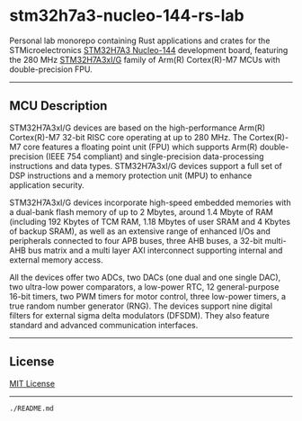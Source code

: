 # stm32h7a3-nucleo-144-rs-lab

Personal lab monorepo containing Rust applications and crates for the STMicroelectronics
[STM32H7A3 Nucleo-144](https://www.st.com/en/evaluation-tools/nucleo-h7a3zi-q.html) development board,
featuring the 280 MHz [STM32H7A3xI/G](https://www.st.com/resource/en/datasheet/stm32h7a3zi.pdf)
family of Arm(R) Cortex(R)-M7 MCUs with double-precision FPU.

---

## MCU Description

STM32H7A3xI/G devices are based on the high-performance Arm(R) Cortex(R)-M7 32-bit RISC core operating at
up to 280 MHz. The Cortex(R)-M7 core features a floating point unit (FPU) which supports Arm(R) double-precision
(IEEE 754 compliant) and single-precision data-processing instructions and data types. STM32H7A3xI/G devices
support a full set of DSP instructions and a memory protection unit (MPU) to enhance application security.

STM32H7A3xI/G devices incorporate high-speed embedded memories with a dual-bank flash memory of up
to 2 Mbytes, around 1.4 Mbyte of RAM (including 192 Kbytes of TCM RAM, 1.18 Mbytes of user SRAM and
4 Kbytes of backup SRAM), as well as an extensive range of enhanced I/Os and peripherals connected to four
APB buses, three AHB buses, a 32-bit multi-AHB bus matrix and a multi layer AXI interconnect supporting internal
and external memory access.

All the devices offer two ADCs, two DACs (one dual and one single DAC), two ultra-low power comparators, a
low-power RTC, 12 general-purpose 16-bit timers, two PWM timers for motor control, three low-power timers, a
true random number generator (RNG). The devices support nine digital filters for external sigma delta modulators
(DFSDM). They also feature standard and advanced communication interfaces.

---

## License

[MIT License](https://spdx.org/licenses/MIT.html)

---

`./README.md`
